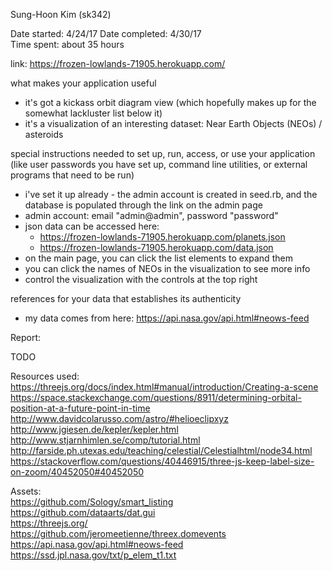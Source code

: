 Sung-Hoon Kim (sk342)

Date started:  4/24/17
Date completed: 4/30/17  
Time spent: about 35 hours  

link:  https://frozen-lowlands-71905.herokuapp.com/ 

what makes your application useful  
- it's got a kickass orbit diagram view (which hopefully makes up for the somewhat lackluster list below it)
- it's a visualization of an interesting dataset: Near Earth Objects (NEOs) / asteroids

special instructions needed to set up, run, access, or use your application (like user passwords you have set up, command line utilities, or external programs that need to be run)  
- i've set it up already - the admin account is created in seed.rb, and the database is populated through the link on the admin page
- admin account: email "admin@admin", password "password"  
- json data can be accessed here: 
    - https://frozen-lowlands-71905.herokuapp.com/planets.json  
    - https://frozen-lowlands-71905.herokuapp.com/data.json  
- on the main page, you can click the list elements to expand them  
- you can click the names of NEOs in the visualization to see more info  
- control the visualization with the controls at the top right  

references for your data that establishes its authenticity
- my data comes from here:  https://api.nasa.gov/api.html#neows-feed  


Report:

TODO


Resources used:  
https://threejs.org/docs/index.html#manual/introduction/Creating-a-scene  
https://space.stackexchange.com/questions/8911/determining-orbital-position-at-a-future-point-in-time  
http://www.davidcolarusso.com/astro/#helioeclipxyz  
http://www.jgiesen.de/kepler/kepler.html  
http://www.stjarnhimlen.se/comp/tutorial.html  
http://farside.ph.utexas.edu/teaching/celestial/Celestialhtml/node34.html  
https://stackoverflow.com/questions/40446915/three-js-keep-label-size-on-zoom/40452050#40452050  

Assets:  
https://github.com/Sology/smart_listing  
https://github.com/dataarts/dat.gui  
https://threejs.org/  
https://github.com/jeromeetienne/threex.domevents  
https://api.nasa.gov/api.html#neows-feed  
https://ssd.jpl.nasa.gov/txt/p_elem_t1.txt  